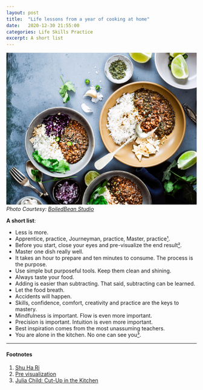 ```yaml
---
layout: post
title:  "Life lessons from a year of cooking at home"
date:   2020-12-30 21:55:00
categories: Life Skills Practice
excerpt: A short list
---
```


![/assets/cooking/f1.jpg](/assets/cooking/f1.jpg)
_Photo Courtesy: [BoiledBean Studio](https://boiledbeanstudio.com/aboutme/)_


**A short list**:


- Less is more.
- Apprentice, practice, Journeyman, practice, Master, practice[¹](#one).
- Before you start, close your eyes and pre-visualize the end result[²](#two).
- Master one dish really well.
- It takes an hour to prepare and ten minutes to consume. The process is the purpose.
- Use simple but purposeful tools. Keep them clean and shining.
- Always taste your food.
- Adding is easier than subtracting. That said, subtracting can be learned.
- Let the food breath.
- Accidents will happen.
- Skills, confidence, comfort, creativity and practice are the keys to mastery.
- Mindfulness is important. Flow is even more important.
- Precision is important. Intuition is even more important.
- Best inspiration comes from the most unassuming teachers.
- You are alone in the kitchen. No one can see you[³](#three).


***

#### Footnotes

1. <a name="one"></a> [Shu Ha Ri](https://en.wikipedia.org/wiki/Shuhari)
1. <a name="two"></a> [Pre visualization](http://facweb.cs.depaul.edu/sgrais/previsual.htm)
1. <a name="three"></a> [Julia Child: Cut-Up in the Kitchen](https://www.saturdayeveningpost.com/2018/08/julia-child-cut-kitchen/)
